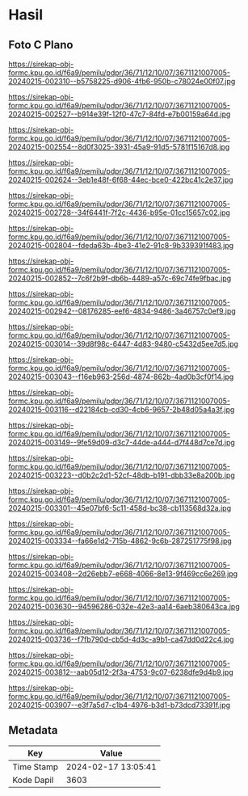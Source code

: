 # Hasil

## Foto C Plano

https://sirekap-obj-formc.kpu.go.id/f6a9/pemilu/pdpr/36/71/12/10/07/3671121007005-20240215-002310--b5758225-d906-4fb6-950b-c78024e00f07.jpg

https://sirekap-obj-formc.kpu.go.id/f6a9/pemilu/pdpr/36/71/12/10/07/3671121007005-20240215-002527--b914e39f-12f0-47c7-84fd-e7b00159a64d.jpg

https://sirekap-obj-formc.kpu.go.id/f6a9/pemilu/pdpr/36/71/12/10/07/3671121007005-20240215-002554--8d0f3025-3931-45a9-91d5-5781f15167d8.jpg

https://sirekap-obj-formc.kpu.go.id/f6a9/pemilu/pdpr/36/71/12/10/07/3671121007005-20240215-002624--3eb1e48f-6f68-44ec-bce0-422bc41c2e37.jpg

https://sirekap-obj-formc.kpu.go.id/f6a9/pemilu/pdpr/36/71/12/10/07/3671121007005-20240215-002728--34f6441f-7f2c-4436-b95e-01cc15657c02.jpg

https://sirekap-obj-formc.kpu.go.id/f6a9/pemilu/pdpr/36/71/12/10/07/3671121007005-20240215-002804--fdeda63b-4be3-41e2-91c8-9b339391f483.jpg

https://sirekap-obj-formc.kpu.go.id/f6a9/pemilu/pdpr/36/71/12/10/07/3671121007005-20240215-002852--7c6f2b9f-db6b-4489-a57c-69c74fe9fbac.jpg

https://sirekap-obj-formc.kpu.go.id/f6a9/pemilu/pdpr/36/71/12/10/07/3671121007005-20240215-002942--08176285-eef6-4834-9486-3a46757c0ef9.jpg

https://sirekap-obj-formc.kpu.go.id/f6a9/pemilu/pdpr/36/71/12/10/07/3671121007005-20240215-003014--39d8f98c-6447-4d83-9480-c5432d5ee7d5.jpg

https://sirekap-obj-formc.kpu.go.id/f6a9/pemilu/pdpr/36/71/12/10/07/3671121007005-20240215-003043--f16eb963-256d-4874-862b-4ad0b3cf0f14.jpg

https://sirekap-obj-formc.kpu.go.id/f6a9/pemilu/pdpr/36/71/12/10/07/3671121007005-20240215-003116--d22184cb-cd30-4cb6-9657-2b48d05a4a3f.jpg

https://sirekap-obj-formc.kpu.go.id/f6a9/pemilu/pdpr/36/71/12/10/07/3671121007005-20240215-003149--9fe59d09-d3c7-44de-a444-d7f448d7ce7d.jpg

https://sirekap-obj-formc.kpu.go.id/f6a9/pemilu/pdpr/36/71/12/10/07/3671121007005-20240215-003223--d0b2c2d1-52cf-48db-b191-dbb33e8a200b.jpg

https://sirekap-obj-formc.kpu.go.id/f6a9/pemilu/pdpr/36/71/12/10/07/3671121007005-20240215-003301--45e07bf6-5c11-458d-bc38-cb113568d32a.jpg

https://sirekap-obj-formc.kpu.go.id/f6a9/pemilu/pdpr/36/71/12/10/07/3671121007005-20240215-003334--fa66e1d2-715b-4862-9c6b-287251775f98.jpg

https://sirekap-obj-formc.kpu.go.id/f6a9/pemilu/pdpr/36/71/12/10/07/3671121007005-20240215-003408--2d26ebb7-e668-4066-8e13-9f469cc6e269.jpg

https://sirekap-obj-formc.kpu.go.id/f6a9/pemilu/pdpr/36/71/12/10/07/3671121007005-20240215-003630--94596286-032e-42e3-aa14-6aeb380643ca.jpg

https://sirekap-obj-formc.kpu.go.id/f6a9/pemilu/pdpr/36/71/12/10/07/3671121007005-20240215-003736--f7fb790d-cb5d-4d3c-a9b1-ca47dd0d22c4.jpg

https://sirekap-obj-formc.kpu.go.id/f6a9/pemilu/pdpr/36/71/12/10/07/3671121007005-20240215-003812--aab05d12-2f3a-4753-9c07-6238dfe9d4b9.jpg

https://sirekap-obj-formc.kpu.go.id/f6a9/pemilu/pdpr/36/71/12/10/07/3671121007005-20240215-003907--e3f7a5d7-c1b4-4976-b3d1-b73dcd73391f.jpg


## Metadata

| Key        | Value               |
| ---------- | ------------------- |
| Time Stamp | 2024-02-17 13:05:41 |
| Kode Dapil | 3603                |



